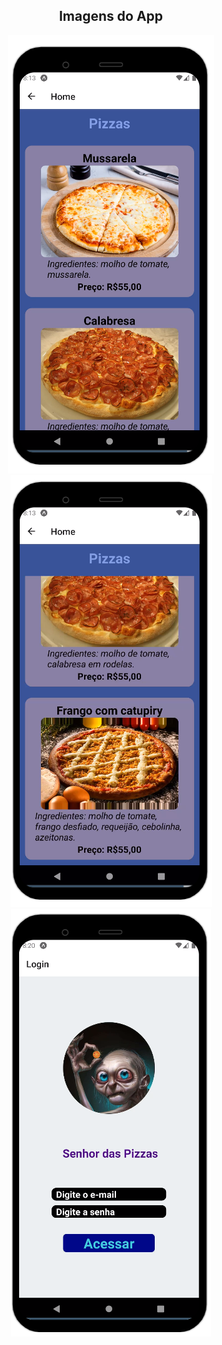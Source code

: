 <h2 align="center">Imagens do App</h2>

<div align="center">
  <img src="home1.png"></img>
</div>

<div align="center">
  <img src="home2.png"></img>
</div>

<div align="center">
  <img src="login.png"></img>
</div>
